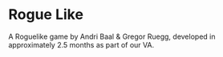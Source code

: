 # Rogue Like

A Roguelike game by Andri Baal & Gregor Ruegg, developed in approximately 2.5 months as part of our VA.
